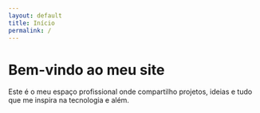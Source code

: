 ```yaml
---
layout: default
title: Início
permalink: /
---
```


<div class="welcome-section">
  <h1 class="gradient-text">Bem-vindo ao meu site</h1>
  <p class="welcome-subtitle">Este é o meu espaço profissional onde compartilho projetos, ideias e tudo que me inspira na tecnologia e além.</p>
</div>
